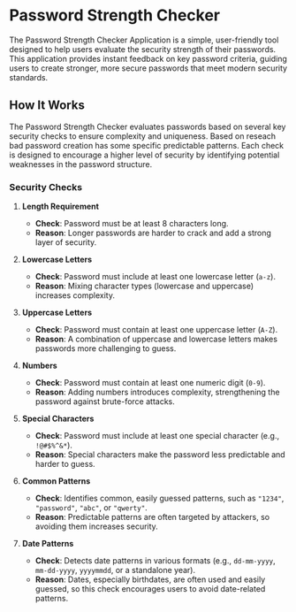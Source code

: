 # Password Strength Checker

The Password Strength Checker Application is a simple, user-friendly tool designed to help users evaluate the security strength of their passwords. This application provides instant feedback on key password criteria, guiding users to create stronger, more secure passwords that meet modern security standards.

## How It Works

The Password Strength Checker evaluates passwords based on several key security checks to ensure complexity and uniqueness. Based on reseach bad password creation has some specific predictable patterns. Each check is designed to encourage a higher level of security by identifying potential weaknesses in the password structure.

### Security Checks

1. **Length Requirement**  
   - **Check**: Password must be at least 8 characters long.  
   - **Reason**: Longer passwords are harder to crack and add a strong layer of security.

2. **Lowercase Letters**  
   - **Check**: Password must include at least one lowercase letter (`a-z`).  
   - **Reason**: Mixing character types (lowercase and uppercase) increases complexity.

3. **Uppercase Letters**  
   - **Check**: Password must contain at least one uppercase letter (`A-Z`).  
   - **Reason**: A combination of uppercase and lowercase letters makes passwords more challenging to guess.

4. **Numbers**  
   - **Check**: Password must contain at least one numeric digit (`0-9`).  
   - **Reason**: Adding numbers introduces complexity, strengthening the password against brute-force attacks.

5. **Special Characters**  
   - **Check**: Password must include at least one special character (e.g., `!@#$%^&*`).  
   - **Reason**: Special characters make the password less predictable and harder to guess.

6. **Common Patterns**  
   - **Check**: Identifies common, easily guessed patterns, such as `"1234"`, `"password"`, `"abc"`, or `"qwerty"`.  
   - **Reason**: Predictable patterns are often targeted by attackers, so avoiding them increases security.

7. **Date Patterns**  
   - **Check**: Detects date patterns in various formats (e.g., `dd-mm-yyyy`, `mm-dd-yyyy`, `yyyymmdd`, or a standalone year).  
   - **Reason**: Dates, especially birthdates, are often used and easily guessed, so this check encourages users to avoid date-related patterns.

